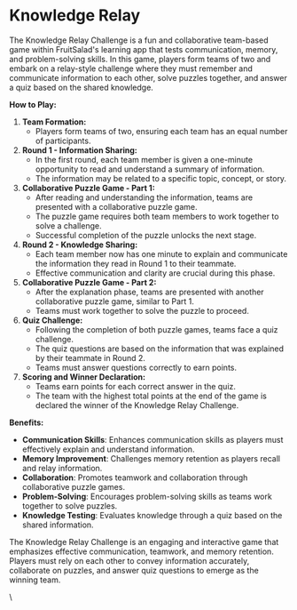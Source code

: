 # Knowledge Relay

The Knowledge Relay Challenge is a fun and collaborative team-based game within FruitSalad's learning app that tests communication, memory, and problem-solving skills. In this game, players form teams of two and embark on a relay-style challenge where they must remember and communicate information to each other, solve puzzles together, and answer a quiz based on the shared knowledge.

**How to Play:**

1. **Team Formation:**
   * Players form teams of two, ensuring each team has an equal number of participants.
2. **Round 1 - Information Sharing:**
   * In the first round, each team member is given a one-minute opportunity to read and understand a summary of information.
   * The information may be related to a specific topic, concept, or story.
3. **Collaborative Puzzle Game - Part 1:**
   * After reading and understanding the information, teams are presented with a collaborative puzzle game.
   * The puzzle game requires both team members to work together to solve a challenge.
   * Successful completion of the puzzle unlocks the next stage.
4. **Round 2 - Knowledge Sharing:**
   * Each team member now has one minute to explain and communicate the information they read in Round 1 to their teammate.
   * Effective communication and clarity are crucial during this phase.
5. **Collaborative Puzzle Game - Part 2:**
   * After the explanation phase, teams are presented with another collaborative puzzle game, similar to Part 1.
   * Teams must work together to solve the puzzle to proceed.
6. **Quiz Challenge:**
   * Following the completion of both puzzle games, teams face a quiz challenge.
   * The quiz questions are based on the information that was explained by their teammate in Round 2.
   * Teams must answer questions correctly to earn points.
7. **Scoring and Winner Declaration:**
   * Teams earn points for each correct answer in the quiz.
   * The team with the highest total points at the end of the game is declared the winner of the Knowledge Relay Challenge.

**Benefits:**

* **Communication Skills**: Enhances communication skills as players must effectively explain and understand information.
* **Memory Improvement**: Challenges memory retention as players recall and relay information.
* **Collaboration**: Promotes teamwork and collaboration through collaborative puzzle games.
* **Problem-Solving**: Encourages problem-solving skills as teams work together to solve puzzles.
* **Knowledge Testing**: Evaluates knowledge through a quiz based on the shared information.

The Knowledge Relay Challenge is an engaging and interactive game that emphasizes effective communication, teamwork, and memory retention. Players must rely on each other to convey information accurately, collaborate on puzzles, and answer quiz questions to emerge as the winning team.

\
